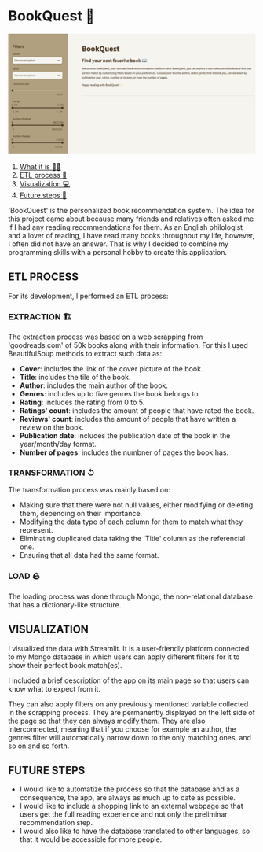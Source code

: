 # BookQuest 📖

![cover](visual_support/bookquest_cover.png)

1. [What it is ✍🏻](#whatitis)
2. [ETL process 🔎](#etl)
3. [Visualization 💻](#vis)
4. [Future steps 🔮](#future)



<a name="whatitis"/>

'BookQuest' is the personalized book recommendation system. The idea for this project came about because many friends and relatives often asked me if I had any reading recommendations for them. As an English philologist and a lover of reading, I have read many books throughout my life, however, I often did not have an answer. That is why I decided to combine my programming skills with a personal hobby to create this application. 

<a name="etl"/>

## ETL PROCESS

For its development, I performed an ETL process:

### EXTRACTION 🏗️

The extraction process was based on a web scrapping from 'goodreads.com' of 50k books along with their information. For this I used BeautifulSoup methods to extract such data as:

- **Cover**: includes the link of the cover picture of the book. 
- **Title**: includes the tile of the book.
- **Author**: includes the main author of the book.
- **Genres**: includes up to five genres the book belongs to.
- **Rating**: includes the rating from 0 to 5.
- **Ratings' count**: includes the amount of people that have rated the book.
- **Reviews' count**: includes the amount of people that have written a review on the book.
- **Publication date**: includes the publication date of the book in the year/month/day format. 
- **Number of pages**: includes the numbner of pages the book has.

### TRANSFORMATION ↺

The transformation process was mainly based on: 

- Making sure that there were not null values, either modifying or deleting them, depending on their importance. 
- Modifying the data type of each column for them to match what they represent. 
- Eliminating duplicated data taking the 'Title' column as the referencial one.
- Ensuring that all data had the same format.

### LOAD 🪨

The loading process was done through Mongo, the non-relational database that has a dictionary-like structure. 


<a name="vis"/>

## VISUALIZATION

I visualized the data with Streamlit. It is a user-friendly platform connected to my Mongo database in which users can apply different filters for it to show their perfect book match(es). 

I included a brief description of the app on its main page so that users can know what to expect from it. 

They can also apply filters on any previously mentioned variable collected in the scrapping process. They are permanently displayed on the left side of the page so that they can always modify them. They are also interconnected, meaning that if you choose for example an author, the genres filter will automatically narrow down to the only matching ones, and so on and so forth. 

<a name="future"/>

## FUTURE STEPS 

- I would like to automatize the process so that the database and as a consequence, the app, are always as much up to date as possible. 
- I would like to include a shopping link to an external webpage so that users get the full reading experience and not only the preliminar recommendation step. 
- I would also like to have the database translated to other languages, so that it would be accessible for more people. 
